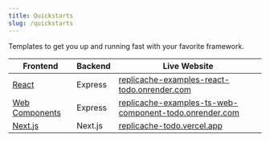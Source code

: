 ```yaml
---
title: Quickstarts
slug: /quickstarts
---
```


Templates to get you up and running fast with your favorite framework.

| Frontend                                                                                        | Backend | Live Website                                                                                                             |
| ----------------------------------------------------------------------------------------------- | ------- | ------------------------------------------------------------------------------------------------------------------------ |
| <a href="https://github.com/rocicorp/replicache-quickstart#react">React</a>                     | Express | [replicache-examples-react-todo.onrender.com](https://replicache-examples-react-todo.onrender.com)                       |
| <a href="https://github.com/rocicorp/replicache-quickstart#ts-web-component">Web Components</a> | Express | [replicache-examples-ts-web-component-todo.onrender.com](https://replicache-examples-ts-web-component-todo.onrender.com) |
| <a href="https://github.com/rocicorp/replicache-todo">Next.js</a>                               | Next.js | [replicache-todo.vercel.app](https://replicache-todo.vercel.app)                                                         |

